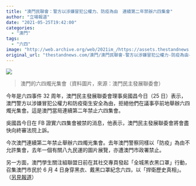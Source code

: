 ```yaml
---
title: "澳門民聯會：警方以涉嫌冒犯公權力、防疫為由　連續第二年禁辦六四集會"
author: "立場報道"
date: "2021-05-25T19:42:00"
categories:
  - "澳門"
tags:
  - "六四"
image: "http://web.archive.org/web/2021im_/https://assets.thestandnews.com/media/photos/m_LlfoL.png"
original_url: "thestandnews.com/澳門/澳門民聯會-警方以涉嫌冒犯公權力-防疫為由-連續第二年禁辦六四集會"
---
```

![](http://web.archive.org/web/2021im_/https://assets.thestandnews.com/media/photos/m_LlfoL.png)
> 澳門的六四燭光集會（資料圖片，來源：澳門民主發展聯委會）

今年是六四事件 32 周年，澳門民主發展聯委會理事吳國昌今日（25 日）表示，澳門警方以涉嫌冒犯公權力和防疫衛生安全為由，拒絕他們在議事亭前地舉辦六四燭光集會。這是澳門當局連續第二年禁止六四集會。

吳國昌今日在 FB 證實六四集會被禁的消息，他表示，澳門民主發展聯委會將會盡快向終審法院上訴。

今次澳門連續第二年禁止舉辦六四燭光集會。去年澳門警察同樣以「防疫」為由不允許集會，去年一個有關八九民運的圖片展覽，亦遭澳門市政署禁止。

另一方面，澳門學生關注組聯盟日前在其社交專頁發起「全城黑衣黑口罩」行動，召集澳門市民於 6 月 4 日身穿黑衣、戴黑口罩紀念六四，以「捍衛歷史真相」。（[另見報道](http://web.archive.org/web/20211229132207/https://beta.thestandnews.com/%E6%BE%B3%E9%96%80/%E6%BE%B3%E9%96%80%E5%AD%B8%E7%94%9F%E5%9C%98%E9%AB%94%E7%99%BC%E8%B5%B7%E5%85%AD%E5%9B%9B%E7%A9%BF%E9%BB%91%E8%A1%A3%E6%88%B4%E9%BB%91%E5%8F%A3%E7%BD%A9%E8%A1%8C%E5%8B%95-%E7%B1%B2%E6%AF%8B%E5%BF%98%E5%85%AD%E5%9B%9B%E6%8D%8D%E8%A1%9B%E6%B0%91%E4%B8%BB%E8%87%AA%E7%94%B1)）